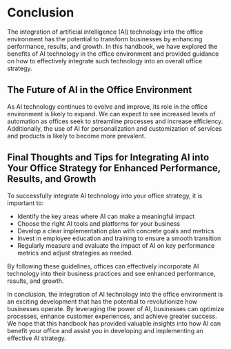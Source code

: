 # Conclusion

The integration of artificial intelligence (AI) technology into the office environment has the potential to transform businesses by enhancing performance, results, and growth. In this handbook, we have explored the benefits of AI technology in the office environment and provided guidance on how to effectively integrate such technology into an overall office strategy.

The Future of AI in the Office Environment
------------------------------------------

As AI technology continues to evolve and improve, its role in the office environment is likely to expand. We can expect to see increased levels of automation as offices seek to streamline processes and increase efficiency. Additionally, the use of AI for personalization and customization of services and products is likely to become more prevalent.

Final Thoughts and Tips for Integrating AI into Your Office Strategy for Enhanced Performance, Results, and Growth
------------------------------------------------------------------------------------------------------------------

To successfully integrate AI technology into your office strategy, it is important to:

* Identify the key areas where AI can make a meaningful impact
* Choose the right AI tools and platforms for your business
* Develop a clear implementation plan with concrete goals and metrics
* Invest in employee education and training to ensure a smooth transition
* Regularly measure and evaluate the impact of AI on key performance metrics and adjust strategies as needed.

By following these guidelines, offices can effectively incorporate AI technology into their business practices and see enhanced performance, results, and growth.

In conclusion, the integration of AI technology into the office environment is an exciting development that has the potential to revolutionize how businesses operate. By leveraging the power of AI, businesses can optimize processes, enhance customer experiences, and achieve greater success. We hope that this handbook has provided valuable insights into how AI can benefit your office and assist you in developing and implementing an effective AI strategy.